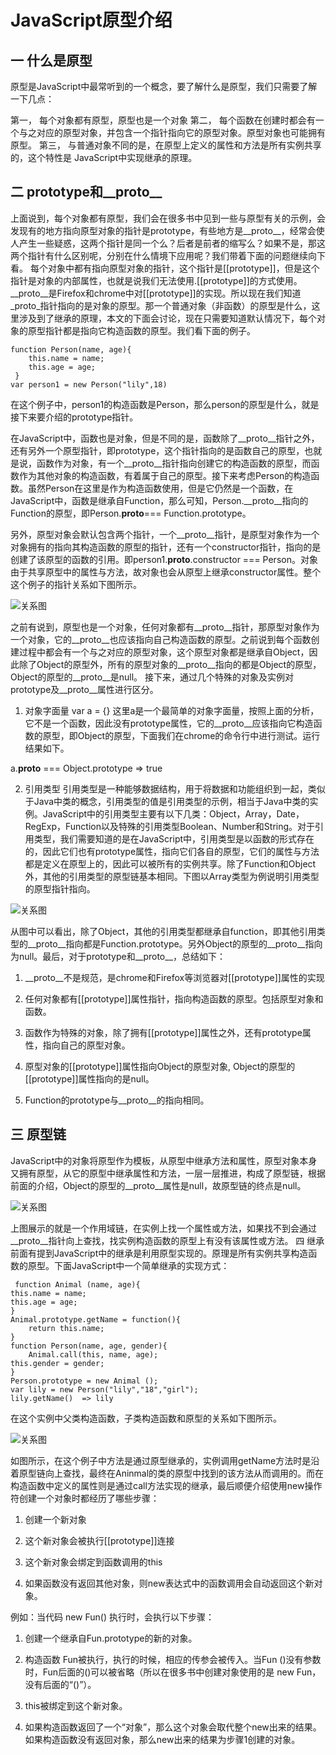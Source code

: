 # JavaScript原型介绍

## 一 什么是原型

原型是JavaScript中最常听到的一个概念，要了解什么是原型，我们只需要了解一下几点：

第一，	每个对象都有原型，原型也是一个对象
第二，	每个函数在创建时都会有一个与之对应的原型对象，并包含一个指针指向它的原型对象。原型对象也可能拥有原型。
第三，	与普通对象不同的是，在原型上定义的属性和方法是所有实例共享的，这个特性是 JavaScript中实现继承的原理。

## 二 prototype和__proto__

上面说到，每个对象都有原型，我们会在很多书中见到一些与原型有关的示例，会发现有的地方指向原型对象的指针是prototype，有些地方是__proto__，经常会使人产生一些疑惑，这两个指针是同一个么？后者是前者的缩写么？如果不是，那这两个指针有什么区别呢，分别在什么情境下应用呢？我们带着下面的问题继续向下看。
每个对象中都有指向原型对象的指针，这个指针是[[prototype]]，但是这个指针是对象的内部属性，也就是说我们无法使用.[[prototype]]的方式使用。__proto__是Firefox和chrome中对[[prototype]]的实现。所以现在我们知道_proto_指针指向的是对象的原型。那一个普通对象（非函数）的原型是什么，这里涉及到了继承的原理，本文的下面会讨论，现在只需要知道默认情况下，每个对象的原型指针都是指向它构造函数的原型。我们看下面的例子。

    function Person(name, age){
        this.name = name;
        this.age = age;
     }
    var person1 = new Person("lily",18)
    
在这个例子中，person1的构造函数是Person，那么person的原型是什么，就是接下来要介绍的prototype指针。

在JavaScript中，函数也是对象，但是不同的是，函数除了__proto__指针之外，还有另外一个原型指针，即prototype，这个指针指向的是函数自己的原型，也就是说，函数作为对象，有一个__proto__指针指向创建它的构造函数的原型，而函数作为其他对象的构造函数，有着属于自己的原型。接下来考虑Person的构造函数。虽然Person在这里是作为构造函数使用，但是它仍然是一个函数，在JavaScript中，函数是继承自Function，那么可知，Person.__proto__指向的Function的原型，即Person.__proto__=== Function.prototype。

另外，原型对象会默认包含两个指针，一个__proto__指针，是原型对象作为一个对象拥有的指向其构造函数的原型的指针，还有一个constructor指针，指向的是创建了该原型的函数的引用。即person1.__proto__.constructor === Person。对象由于共享原型中的属性与方法，故对象也会从原型上继承constructor属性。整个这个例子的指针关系如下图所示。

 ![关系图](https://github.com/shly/notes/blob/master/JavaScript/shiyitu1.jpg)
 
之前有说到，原型也是一个对象，任何对象都有__proto__指针，那原型对象作为一个对象，它的__proto__也应该指向自己构造函数的原型。之前说到每个函数创建过程中都会有一个与之对应的原型对象，这个原型对象都是继承自Object，因此除了Object的原型外，所有的原型对象的__proto__指向的都是Object的原型，Object的原型的__proto__是null。
接下来，通过几个特殊的对象及实例对prototype及__proto__属性进行区分。
1.	对象字面量
var a = {}
这里a是一个最简单的对象字面量，按照上面的分析，它不是一个函数，因此没有prototype属性，它的__proto__应该指向它构造函数的原型，即Object的原型，下面我们在chrome的命令行中进行测试。运行结果如下。
  
  a.__proto__ === Object.prototype  => true
 
2.	引用类型
引用类型是一种能够数据结构，用于将数据和功能组织到一起，类似于Java中类的概念，引用类型的值是引用类型的示例，相当于Java中类的实例。JavaScript中的引用类型主要有以下几类：Object，Array，Date，RegExp，Function以及特殊的引用类型Boolean、Number和String。对于引用类型，我们需要知道的是在JavaScript中，引用类型是以函数的形式存在的，因此它们也有prototype属性，指向它们各自的原型，它们的属性与方法都是定义在原型上的，因此可以被所有的实例共享。除了Function和Object外，其他的引用类型的原型链基本相同。下图以Array类型为例说明引用类型的原型指针指向。

  ![关系图](https://github.com/shly/notes/blob/master/JavaScript/shiyitu2.jpg)
   
从图中可以看出，除了Object，其他的引用类型都继承自function，即其他引用类型的__proto__指向都是Function.prototype。另外Object的原型的__proto__指向为null。最后，对于prototype和__proto__，总结如下：

1.	__proto__不是规范，是chrome和Firefox等浏览器对[[prototype]]属性的实现

2.	任何对象都有[[prototype]]属性指针，指向构造函数的原型。包括原型对象和函数。

3.	函数作为特殊的对象，除了拥有[[prototype]]属性之外，还有prototype属性，指向自己的原型对象。

4.	原型对象的[[prototype]]属性指向Object的原型对象, Object的原型的[[prototype]]属性指向的是null。

5.	Function的prototype与__proto__的指向相同。

## 三 原型链

JavaScript中的对象将原型作为模板，从原型中继承方法和属性，原型对象本身又拥有原型，从它的原型中继承属性和方法，一层一层推进，构成了原型链，根据前面的介绍，Object的原型的__proto__属性是null，故原型链的终点是null。

 ![关系图](https://github.com/shly/notes/blob/master/JavaScript/shiyitu3.jpg)
    
上图展示的就是一个作用域链，在实例上找一个属性或方法，如果找不到会通过__proto__指针向上查找，找实例构造函数的原型上有没有该属性或方法。
四 继承
前面有提到JavaScript中的继承是利用原型实现的。原理是所有实例共享构造函数的原型。下面JavaScript中一个简单继承的实现方式：

     function Animal (name, age){
    this.name = name;
    this.age = age;
    }
    Animal.prototype.getName = function(){
        return this.name;
    }
    function Person(name, age, gender){
        Animal.call(this, name, age);
    this.gender = gender;
    }
    Person.prototype = new Animal ();
    var lily = new Person("lily","18","girl");
    lily.getName()  => lily
    
在这个实例中父类构造函数，子类构造函数和原型的关系如下图所示。

![关系图](https://github.com/shly/notes/blob/master/JavaScript/shiyitu4.jpg)
  
如图所示，在这个例子中方法是通过原型继承的，实例调用getName方法时是沿着原型链向上查找，最终在Aninmal的类的原型中找到的该方法从而调用的。而在构造函数中定义的属性则是通过call方法实现的继承，最后顺便介绍使用new操作符创建一个对象时都经历了哪些步骤：

1.	创建一个新对象

2.	这个新对象会被执行[[prototype]]连接

3.	这个新对象会绑定到函数调用的this

4.	如果函数没有返回其他对象，则new表达式中的函数调用会自动返回这个新对象。

例如：当代码 new Fun() 执行时，会执行以下步骤：

1.	创建一个继承自Fun.prototype的新的对象。

2.	构造函数 Fun被执行，执行的时候，相应的传参会被传入。当Fun ()没有参数时，Fun后面的()可以被省略（所以在很多书中创建对象使用的是 new Fun，没有后面的“()”）。

3.	this被绑定到这个新对象。

4.	如果构造函数返回了一个“对象”，那么这个对象会取代整个new出来的结果。如果构造函数没有返回对象，那么new出来的结果为步骤1创建的对象。
